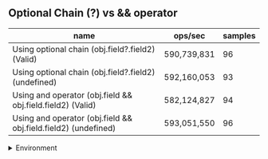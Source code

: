 ## Optional Chain (?) vs && operator

|name|ops/sec|samples|
|-|-|-|
|Using optional chain (obj.field?.field2) (Valid)|590,739,831|96|
|Using optional chain (obj.field?.field2) (undefined)|592,160,053|93|
|Using and operator (obj.field && obj.field.field2) (Valid)|582,124,827|94|
|Using and operator (obj.field && obj.field.field2) (undefined)|593,051,550|96|


<details>
<summary>Environment</summary>

* __Machine:__ linux x64 | 2 vCPUs | 6.8GB Mem
* __Run:__ Sat Oct 14 2023 02:09:33 GMT+0000 (Coordinated Universal Time)
</details>

<!--
{"environment":{"platform":"linux","arch":"x64","cpus":2,"totalMemory":6.759757995605469},"benchmarks":[{"name":"Using optional chain (obj.field?.field2) (Valid)","hz":590739831.1319287,"cycles":7,"stats":{"deviation":3.104207693228997e-11,"mean":1.6927925751745563e-9,"moe":6.2097086716269984e-12,"rme":0.3668322252055406,"sem":3.1682187100137746e-12,"variance":9.63610540270209e-22}},{"name":"Using optional chain (obj.field?.field2) (undefined)","hz":592160052.923921,"cycles":7,"stats":{"deviation":1.6647141360946302e-11,"mean":1.6887326239962982e-9,"moe":3.3834071635434443e-12,"rme":0.20035185650270596,"sem":1.7262281446650227e-12,"variance":2.771273154913291e-22}},{"name":"Using and operator (obj.field && obj.field.field2) (Valid)","hz":582124827.4927658,"cycles":6,"stats":{"deviation":1.8307777863946634e-10,"mean":1.7178446147144055e-9,"moe":3.7010740878895535e-11,"rme":2.1544871149506517,"sem":1.888303106066099e-11,"variance":3.351747303156144e-20}},{"name":"Using and operator (obj.field && obj.field.field2) (undefined)","hz":593051550.043694,"cycles":7,"stats":{"deviation":2.950774333278678e-11,"mean":1.6861940583855203e-9,"moe":5.9027780278177606e-12,"rme":0.35006516589611825,"sem":3.0116214427641638e-12,"variance":8.707069165936227e-22}}]}-->
